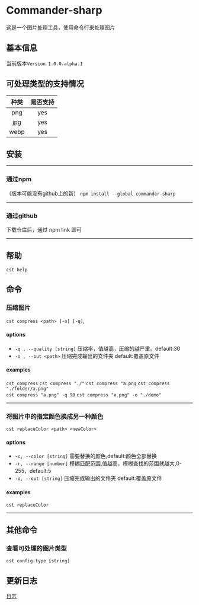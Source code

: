 # Commander-sharp 
这是一个图片处理工具，使用命令行来处理图片
## 基本信息
当前版本`Version 1.0.0-alpha.1`
## 可处理类型的支持情况
| 种类  | 是否支持 |
| :---: | :------: |
|  png  |   yes    |
|  jpg  |   yes    |
| webp  |   yes    |

## 安装
***
### 通过npm
（版本可能没有github上的新）
`npm install --global commander-sharp`

***
### 通过github
下载仓库后，通过 npm link 即可

***
## 帮助
`cst help`
## 命令
### 压缩图片
`cst compress <path> [-o] [-q]`,
#### options
* `-q , --quality [string]` 压缩率，值越高，压缩的越严重。default:30
* `-o , --out <path>` 压缩完成输出的文件夹 default:覆盖原文件
#### examples
`cst compress`
`cst compress "./"` 
`cst compress "a.png` 
`cst compress "./folder/a.png"`  
`cst compress "a.png" -q 90`
`cst compress "a.png" -o "./demo"`

***
### 将图片中的指定颜色换成另一种颜色
`cst replaceColor <path> <newColor>`
#### options
* `-c, --color [string]` 需要替换的颜色,default:颜色全部替换
* `-r, --range [number]` 模糊匹配范围,值越高，模糊查找的范围就越大,0-255，default:5
* `-o, --out [string]` 压缩完成输出的文件夹 default:覆盖原文件

#### examples
`cst replaceColor`

***
## 其他命令
### 查看可处理的图片类型
`cst config-type [string]`

## 更新日志
[日志](./log.md)
